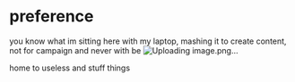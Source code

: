 # preference
you know what 
im sitting here with my laptop, mashing it to create content, 
not for campaign and never with be
![Uploading image.png…]()
















home to useless and stuff things
